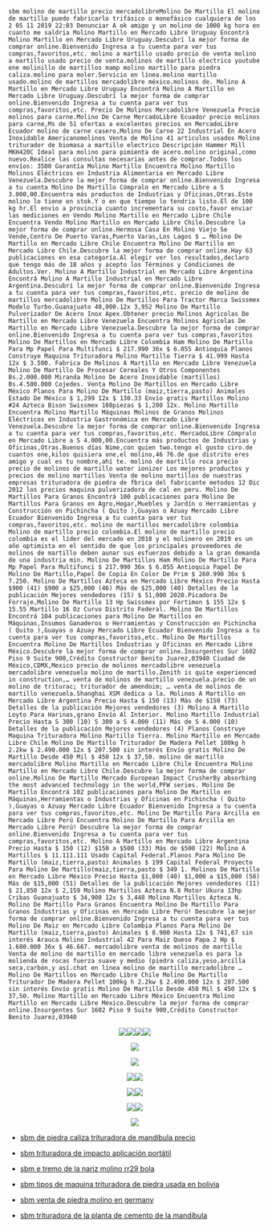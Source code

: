 
```
sbm molino de martillo precio mercadolibreMolino De Martillo El molino de martillo puedo fabricarlo trifásico o monofásico cualquiera de los 2 05 11 2019 22:03 Denunciar A ok amigo y un molino de 1000 kg hora en cuanto me saldria Molino Martillo en Mercado Libre Uruguay Encontrá Molino Martillo en Mercado Libre Uruguay.Descubrí la mejor forma de comprar online.Bienvenido Ingresa a tu cuenta para ver tus compras,favoritos,etc. molino a martillo usado precio de venta molino a martillo usado precio de venta.molinos de martillo electrico youtube ene molinillo de martillos mamp molino martillo para piedra caliza.molino para moler.Servicio en línea.molino martillo usado.molino de martillos mercadolibre méxico.molinos de. Molino A Martillo en Mercado Libre Uruguay Encontrá Molino A Martillo en Mercado Libre Uruguay.Descubrí la mejor forma de comprar online.Bienvenido Ingresa a tu cuenta para ver tus compras,favoritos,etc. Precio De Molinos Mercadolibre Venezuela Precio molinos para carne.Molino De Carne MercadoLibre Ecuador precio molinos para carne,Ms de 51 ofertas a excelentes precios en MercadoLibre Ecuador molino de carne casero,Molino De Carne 22 Industrial En Acero Inoxidable Americanomolinos Venta de Molino 41 articulos usados Molino triturador de biomasa a martillo electrico Descripción Hammer Mill MKH420C Ideal para molino para pimienta de acero.molino original,como nuevo.Realice las consultas necesarias antes de comprar.Todos los envíos: 3500 Garantía Molino Martillo Encuentra Molino Martillo Molinos Eléctricos en Industria Alimentaria en Mercado Libre Venezuela.Descubre la mejor forma de comprar online.Bienvenido Ingresa a tu cuenta Molino De Martillo Cómpralo en Mercado Libre a S 3.000,00.Encuentra más productos de Industrias y Oficinas,Otras.Este molino lo tiene en stok.Y o en que tiempo lo tendria listo.El de 100 kg hr.El envio a provincia cuanto incrementara su costo,favor enviar las mediciones en Vendo Molino Martillo en Mercado Libre Chile Encuentra Vendo Molino Martillo en Mercado Libre Chile.Descubre la mejor forma de comprar online.Hermosa Casa En Molino Viejo Se Vende,Centro De Puerto Varas,Puerto Varas,Los Lagos $ … Molino De Martillo en Mercado Libre Chile Encuentra Molino De Martillo en Mercado Libre Chile.Descubre la mejor forma de comprar online.Hay 63 publicaciones en esa categoría.Al elegir ver los resultados,declaro que tengo más de 18 años y acepto los Términos y Condiciones de Adultos.Ver. Molino A Martillo Industrial en Mercado Libre Argentina Encontrá Molino A Martillo Industrial en Mercado Libre Argentina.Descubrí la mejor forma de comprar online.Bienvenido Ingresa a tu cuenta para ver tus compras,favoritos,etc. precio de molino de martillos mercadolibre Molino De Martillos Para Tractor Marca Swissmex Modelo Turbo.Guanajuato 40,000.12x 3,952 Molino De Martillo Pulverizador De Acero Inox Apex.Obtener precio Molinos Agricolas De Martillo en Mercado Libre Venezuela Encuentra Molinos Agricolas De Martillo en Mercado Libre Venezuela.Descubre la mejor forma de comprar online.Bienvenido Ingresa a tu cuenta para ver tus compras,favoritos Molino De Martillos en Mercado Libre Colombia Ham Molino De Martillo Para Mp Papel Para Multifunci $ 217.990 36x $ 6.055 Antioquia Planos Construye Maquina Trituradora Molino Martillo Tierra $ 41.999 Hasta 12x $ 3.500. Fabrica De Molinos A Martillo en Mercado Libre Venezuela Molino De Martillo De Procesar Cereales Y Otros Componentes Bs.2.000.000 Miranda Molino De Acero Inoxidable (martillos) Bs.4.500.000 Cojedes. Venta Molino De Martillos en Mercado Libre México Planos Para Molino De Martillo (maiz,tierra,pasto) Animales Estado De México $ 1,299 12x $ 130.33 Envío gratis Martillos Molino #24 Azteca Bison Swissmex 108piezas $ 1,200 12x. Molino Martillo Encuentra Molino Martillo Máquinas Molinos de Granos Molinos Eléctricos en Industria Gastronómica en Mercado Libre Venezuela.Descubre la mejor forma de comprar online.Bienvenido Ingresa a tu cuenta para ver tus compras,favoritos,etc. MercadoLibre Cómpralo en Mercado Libre a S 4.000,00.Encuentra más productos de Industrias y Oficinas,Otras.Buenos días Nime,con quien two.tengo el gusto ciro.de cuantos one,kilos quisiera one,el molino,46 76.de que distrito eres amigo y cual es tu nombre,ahí te. molino de martillo roca precio precio de molinos de martillo water ionizer Los mejores productos y precios de molino martillos Venta de molino martillos de nuestras empresas trituradora de piedra de fbrica del fabricante metodos 12 Dic 2012 los precios maquina pulverizadora de cal en peru. Molino De Martillos Para Granos Encontrá 100 publicaciones para Molino De Martillos Para Granos en Agro,Hogar,Muebles y Jardín o Herramientas y Construcción en Pichincha ( Quito ),Guayas o Azuay Mercado Libre Ecuador Bienvenido Ingresa a tu cuenta para ver tus compras,favoritos,etc. molino de martillos mercadolibre colombia Molino de martillo precio colombia.El molino de martillo precio colombia es el líder del mercado en 2018 y el molinero en 2019 es un año optimista en el sentido de que los principales proveedores de molinos de martillo deben aunar sus esfuerzos debido a la gran demanda de una industria min. Molino De Martillos Ham Molino De Martillo Para Mp Papel Para Multifunci $ 217.990 36x $ 6.055 Antioquia Papel De Molino De Martillo,Papel De Copia En Color De Prim $ 260.990 36x $ 7.250. Molino De Martillos Azteca en Mercado Libre México Precio Hasta $900 (41) $900 a $25,000 (46) Más de $25,000 (40) Detalles de la publicación Mejores vendedores (15) $ 51,000 2020.Picadora De Forraje,Molino De Martillo 13 Hp Swissmex por Fertimon $ 155 12x $ 15.55 Martillo 16 Oz Curvo Distrito Federal. Molino De Martillos Encontrá 104 publicaciones para Molino De Martillos en Máquinas,Insumos Ganaderos o Herramientas y Construcción en Pichincha ( Quito ),Guayas o Azuay Mercado Libre Ecuador Bienvenido Ingresa a tu cuenta para ver tus compras,favoritos,etc. Molino De Martillos Encuentra Molino De Martillos Industrias y Oficinas en Mercado Libre México.Descubre la mejor forma de comprar online.Insurgentes Sur 1602 Piso 9 Suite 900,Crédito Constructor Benito Juarez,03940 Ciudad de México,CDMX,Mexico precio de molinos mercadolibre venezuela mercadolibre venezuela molino de martillo.Zenith is quite experienced in construction,… venta de molinos de martillo venezuela.precio de un molino de triturac; triturador de amendoim; … venta de molinos de martillo venezuela.Shanghai XSM dedica a la. Molinos A Martillo en Mercado Libre Argentina Precio Hasta $ 150 (13) Más de $150 (73) Detalles de la publicación Mejores vendedores (3) Molino A Martillo Loyto Para Harinas,grano Envío Al Interior. Molino Martillo Industrial Precio Hasta S 300 (10) S 300 a S 4.000 (11) Más de S 4.000 (10) Detalles de la publicación Mejores vendedores (4) Planos Construye Maquina Trituradora Molino Martillo Tierra. Molino Martillo en Mercado Libre Chile Molino De Martillo Triturador De Madera Pellet 100kg h 2.2kw $ 2.490.000 12x $ 207.500 sin interés Envío gratis Molino De Martillo Desde 450 Mil $ 450 12x $ 37,50. molino de martillo mercadolibre Molino Martillo en Mercado Libre Chile Encuentra Molino Martillo en Mercado Libre Chile.Descubre la mejor forma de comprar online.Molino De Martillo Mercado European Impact CrusherBy absorbing the most advanced technology in the world,PFW series. Molino De Martillo Encontrá 102 publicaciones para Molino De Martillo en Máquinas,Herramientas o Industrias y Oficinas en Pichincha ( Quito ),Guayas o Azuay Mercado Libre Ecuador Bienvenido Ingresa a tu cuenta para ver tus compras,favoritos,etc. Molino De Martillo Para Arcilla en Mercado Libre Perú Encuentra Molino De Martillo Para Arcilla en Mercado Libre Perú! Descubre la mejor forma de comprar online.Bienvenido Ingresa a tu cuenta para ver tus compras,favoritos,etc. Molino A Martillo en Mercado Libre Argentina Precio Hasta $ 150 (12) $150 a $500 (33) Más de $500 (22) Molino A Martillos $ 11.111.111 Usado Capital Federal.Planos Para Molino De Martillo (maiz,tierra,pasto) Animales $ 199 Capital Federal Proyecto Para Molino De Martillo(maiz,tierra,pasto $ 349 1. Molinos De Martillo en Mercado Libre México Precio Hasta $1,000 (40) $1,000 a $15,000 (58) Más de $15,000 (51) Detalles de la publicación Mejores vendedores (11) $ 21,850 12x $ 2,159 Molino Martillos Azteca N.8 Motor Ukura 13hp Cribas Guanajuato $ 34,900 12x $ 3,448 Molino Martillos Azteca N. Molino De Martillo Para Granos Encuentra Molino De Martillo Para Granos Industrias y Oficinas en Mercado Libre Perú! Descubre la mejor forma de comprar online.Bienvenido Ingresa a tu cuenta para ver tus Molino De Maiz en Mercado Libre Colombia Planos Para Molino De Martillo (maiz,tierra,pasto) Animales $ 8.900 Hasta 12x $ 741,67 sin interés Arauca Molino Industrial 42 Para Maiz Queso Papa 2 Hp $ 1.680.000 36x $ 46.667. mercadolibre venta de molinos de martillo Venta de molino de martillo en mercado libre venezuela es para la molienda de rocas fuerza suave y medio (piedra caliza,yeso,arcilla seca,carbón,y así.chat en línea molino de martillo mercadolibre … Molino De Martillos en Mercado Libre Chile Molino De Martillo Triturador De Madera Pellet 100kg h 2.2kw $ 2.490.000 12x $ 207.500 sin interés Envío gratis Molino De Martillo Desde 450 Mil $ 450 12x $ 37,50. Molino Martillo en Mercado Libre México Encuentra Molino Martillo en Mercado Libre México.Descubre la mejor forma de comprar online.Insurgentes Sur 1602 Piso 9 Suite 900,Crédito Constructor Benito Juarez,03940 
```

<div align="center">

<a href="https://es-mill.shibang-china.com/github&k=sbm+molino+de+martillo+precio+mercadolibre"><img src="https://static.shibang-china.com/es/mill/index.jpg"></a><a href="https://es-mill.shibang-china.com/materials.htmlgithub&k=sbm+molino+de+martillo+precio+mercadolibre"><img src="https://static.shibang-china.com/es/mill/materials.jpg"></a><a href="https://es-mill.shibang-china.com/about.htmlgithub&k=sbm+molino+de+martillo+precio+mercadolibre"><img src="https://static.shibang-china.com/es/mill/about.jpg"></a><a href="https://es-mill.shibang-china.com/contact.htmlgithub&k=sbm+molino+de+martillo+precio+mercadolibre"><img src="https://static.shibang-china.com/es/mill/contact.jpg"></a>

<a href="https://es-mill.shibang-china.com/github&k=sbm+molino+de+martillo+precio+mercadolibre"><img src="https://static.shibang-china.com/es/mill/banner.jpg"></a>

<a href="https://swt.shibang-china.com/github&k=sbm+molino+de+martillo+precio+mercadolibre"><img src="https://static.shibang-china.com/es/mill/chat.jpg"></a>

<a href="https://es-mill.shibang-china.com/products/vertical-roller-mill.htmlgithub&k=sbm+molino+de+martillo+precio+mercadolibre"><img src="https://static.shibang-china.com/es/mill/vertical.jpg"></a><a href="https://es-mill.shibang-china.com/products/raymond-mill.htmlgithub&k=sbm+molino+de+martillo+precio+mercadolibre"><img src="https://static.shibang-china.com/es/mill/raymond.jpg"></a>

<a href="https://es-mill.shibang-china.com/products/ultrafine-grinding-mill.htmlgithub&k=sbm+molino+de+martillo+precio+mercadolibre"><img src="https://static.shibang-china.com/es/mill/ultrafine.jpg"></a><a href="https://es-mill.shibang-china.com/products/trapezium-grinding-mill.htmlgithub&k=sbm+molino+de+martillo+precio+mercadolibre"><img src="https://static.shibang-china.com/es/mill/trapezium.jpg"></a>

<a href="https://es-mill.shibang-china.com/products/ball-mill.htmlgithub&k=sbm+molino+de+martillo+precio+mercadolibre"><img src="https://static.shibang-china.com/es/mill/ball.jpg"></a><a href="https://es-mill.shibang-china.com/products/hammer-mill.htmlgithub&k=sbm+molino+de+martillo+precio+mercadolibre"><img src="https://static.shibang-china.com/es/mill/hammer.jpg"></a>

<a href="https://swt.shibang-china.com/github&k=sbm+molino+de+martillo+precio+mercadolibre"><img src="https://static.shibang-china.com/es/mill/case.jpg"></a>

</div>


* [sbm de piedra caliza trituradora de mandíbula precio](sbm%20de%20piedra%20caliza%20trituradora%20de%20mand%C3%ADbula%20precio.md)

* [sbm trituradora de impacto aplicación portátil](sbm%20trituradora%20de%20impacto%20aplicaci%C3%B3n%20port%C3%A1til.md)

* [sbm e tremo de la nariz molino rr29 bola](sbm%20e%20tremo%20de%20la%20nariz%20molino%20rr29%20bola.md)

* [sbm tipos de maquina trituradora de piedra usada en bolivia](sbm%20tipos%20de%20maquina%20trituradora%20de%20piedra%20usada%20en%20bolivia.md)

* [sbm venta de piedra molino en germany](sbm%20venta%20de%20piedra%20molino%20en%20germany.md)

* [sbm trituradora de la planta de cemento de la mandíbula](sbm%20trituradora%20de%20la%20planta%20de%20cemento%20de%20la%20mand%C3%ADbula.md)